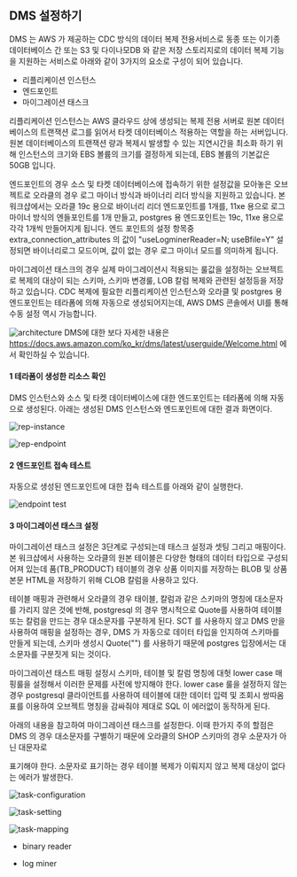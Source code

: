 ## DMS 설정하기 ##

DMS 는 AWS 가 제공하는 CDC 방식의 데이터 복제 전용서비스로 동종 또는 이기종 데이터베이스 간 또는 S3 및 다이나모DB 와 같은 저장 스토리지로의 데이터 복제 기능을 지원하는 서비스로 아래와 같이 3가지의 요소로 구성이 되어 있습니다.

* 리플리케이션 인스턴스
* 엔드포인트
* 마이그레이션 태스크

리플리케이션 인스턴스는 AWS 클라우드 상에 생성되는 복제 전용 서버로 원본 데이터베이스의 트랜잭션 로그를 읽어서 타켓 데이터베이스 적용하는 역할을 하는 서버입니다.
원본 데이터베이스의 트랜잭션 량과 복제시 발생할 수 있는 지연시간을 최소화 하기 위해 인스턴스의 크기와 EBS 볼륨의 크기를 결정하게 되는데, EBS 볼륨의 기본값은 50GB 입니다.   

엔드포인트의 경우 소스 및 타켓 데이터베이스에 접속하기 위한 설정값을 모아놓은 오브젝트로 오라클의 경우 로그 마이너 방식과 바이너리 리더 방식을 지원하고 있습니다.
본 워크샵에서는 오라클 19c 용으로 바이너리 리더 엔드포인트를 1개를, 11xe 용으로 로그 마이너 방식의 엔들포인트를 1개 만들고, postgres 용 엔드포인트는 19c, 11xe 용으로 각각 1개씩 만들어지게 됩니다.
엔드 포인트의 설정 항목중 extra_connection_attributes 의 값이 "useLogminerReader=N; useBfile=Y" 설정되면 바이너리로그 모드이며, 값이 없는 경우 로그 마이너 모드를 의미하게 됩니다. 

마이그레이션 태스크의 경우 실제 마이그레이션시 적용되는 룰값을 설정하는 오브젝트로 복제의 대상이 되는 스키마, 스키마 변경룰, LOB 칼럼 복제와 관련된 설정등을 저장하고 있습니다. 
CDC 복제에 필요한 리플리케이션 인스턴스와 오라클 및 postgres 용 엔드포인트는 테라폼에 의해 자동으로 생성되어지는데, AWS DMS 콘솔에서 UI를 통해 수동 설정 역시 가능합니다.

![architecture](https://github.com/gnosia93/postgres-terraform/blob/main/dms/images/dms-architecture.png)
DMS에 대한 보다 자세한 내용은 https://docs.aws.amazon.com/ko_kr/dms/latest/userguide/Welcome.html 에서 확인하실 수 있습니다. 



#### 1 테라폼이 생성한 리소스 확인 ####

DMS 인스턴스와 소스 및 타켓 데이터베이스에 대한 엔드포인트는 테라폼에 의해 자동으로 생성된다. 아래는 생성된 DMS 인스턴스와 엔드포인트에 대한 결과 화면이다. 

![rep-instance](https://github.com/gnosia93/postgres-terraform/blob/main/images/dms-replication-instnace.png)

![rep-endpoint](https://github.com/gnosia93/postgres-terraform/blob/main/images/dms-endpoint.png)


#### 2 엔드포인트 접속 테스트 ####

자동으로 생성된 엔드포인트에 대한 접속 테스트를 아래와 같이 실행한다. 

![endpoint test](https://github.com/gnosia93/postgres-terraform/blob/main/images/dms-endpint-test.png)


#### 3 마이그레이션 태스크 설정 ####

마이그레이션 태스크 설정은 3단계로 구성되는데 태스크 설정과 셋팅 그리고 매핑이다. 본 워크샵에서 사용하는 오라클의 원본 테이블은 다양한 형태의 데이터 타입으로 구성되어져 있는데
품(TB_PRODUCT) 테이블의 경우 상품 이미지를 저장하는 BLOB 및 상품 본문 HTML을 저장하기 위해 CLOB 칼럼을 사용하고 있다.

테이블 매핑과 관련해서 오라클의 경우 태이블, 칼럼과 같은 스키마의 명칭에 대소문자를 가리지 않은 것에 반해, postgresql 의 경우 명시적으로 Quote를 사용하여 테이블 또는 칼럼을 만드는 경우 대소문자를
구분하게 된다. SCT 를 사용하지 않고 DMS 만을 사용하여 매핑을 설정하는 경우, DMS 가 자동으로 데이터 타입을 인지하여 스키마를 만들게 되는데, 스키마 생성시 Quote("") 를
사용하기 때문에 postgres 입장에서는 대소문자를 구분짓게 되는 것이다.

마이그레이션 태스트 매핑 설정시 스키마, 테이블 및 칼럼 명칭에 대헛 lower case 매핑룰을 설정해서 이러한 문제를 사전에 방지해야 한다. lower case 룰을 설정하지 않는 경우
postgresql 클라이언트를 사용하여 테이블에 대한 데이터 입력 및 조회시 쌍따옴표를 이용하여 오브젝트 명칭을 감싸줘야 제대로 SQL 이 에러없이 동작하게 된다. 

아래의 내용을 참고하여 마이그레이션 태스크를 설정한다. 이때 한가지 주의 할점은 DMS 의 경우 대소문자를 구별하기 때문에 오라클의 SHOP 스키마의 경우 소문자가 아닌 대문자로 

표기해야 한다. 소문자로 표기하는 경우 테이블 복제가 이뤄지지 않고 복제 대상이 없다는 에러가 발생한다. 

![task-configuration](https://github.com/gnosia93/postgres-terraform/blob/main/images/dms-task-configuration.png)

![task-setting](https://github.com/gnosia93/postgres-terraform/blob/main/images/dms-task-setting.png)

![task-mapping](https://github.com/gnosia93/postgres-terraform/blob/main/images/dms-task-table-mapping.png)



- binary reader

- log miner
